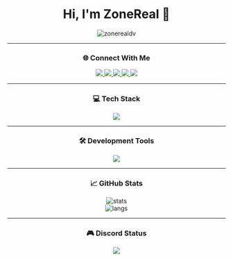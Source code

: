 <h1 align="center">Hi, I'm ZoneReal 👋</h1>

<p align="center">
  <img src="https://komarev.com/ghpvc/?username=zonerealdv&label=Profile%20Views&color=0e75b6&style=flat" alt="zonerealdv" />
</p>

---

<h3 align="center">🌐 Connect With Me</h3>

<p align="center">
  <a href="https://discord.com/users/zonerealdv" target="_blank">
    <img src="https://img.shields.io/badge/Discord-5865F2?style=for-the-badge&logo=discord&logoColor=white" />
  </a>
  <a href="https://instagram.com/zonerealdv" target="_blank">
    <img src="https://img.shields.io/badge/Instagram-E4405F?style=for-the-badge&logo=instagram&logoColor=white" />
  </a>
  <a href="https://linkedin.com/in/zonerealdv" target="_blank">
    <img src="https://img.shields.io/badge/LinkedIn-0077B5?style=for-the-badge&logo=linkedin&logoColor=white" />
  </a>
  <a href="https://x.com/zonerealdv" target="_blank">
    <img src="https://img.shields.io/badge/X-000000?style=for-the-badge&logo=twitter&logoColor=white" />
  </a>
  <a href="https://youtube.com/@zonerealdv" target="_blank">
    <img src="https://img.shields.io/badge/YouTube-FF0000?style=for-the-badge&logo=youtube&logoColor=white" />
  </a>
</p>

---

<h3 align="center">💻 Tech Stack</h3>

<p align="center">
  <img src="https://skillicons.dev/icons?i=js,ts,html,css,react,nextjs,nodejs,tailwind,express,mongodb" />
</p>

---

<h3 align="center">🛠️ Development Tools</h3>

<p align="center">
  <img src="https://skillicons.dev/icons?i=vscode,git,figma,photoshop,arduino,vercel,netlify,bun,pr" />
</p>

---

<h3 align="center">📈 GitHub Stats</h3>

<p align="center">
  <img src="https://github-readme-stats.vercel.app/api?username=zonerealdv&show_icons=true&theme=tokyonight" alt="stats" />
  <br/>
  <img src="https://github-readme-stats.vercel.app/api/top-langs/?username=zonerealdv&layout=compact&theme=tokyonight" alt="langs" />
</p>

---

<h3 align="center">🎮 Discord Status</h3>

<p align="center">
  <a href="https://discord.com/users/zonereal">
    <img src="https://lanyard.cnrad.dev/api/zonerealdv?theme=dark&borderRadius=10px" />
  </a>
</p>
